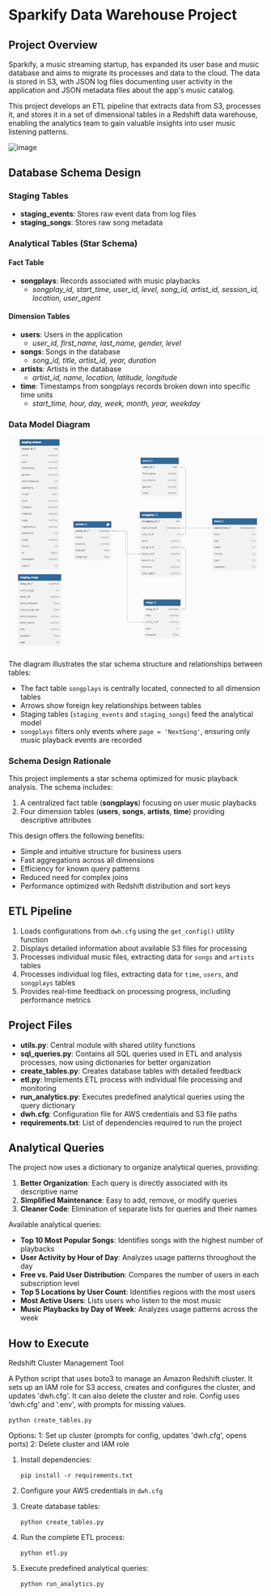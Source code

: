 # Sparkify Data Warehouse Project

## Project Overview
Sparkify, a music streaming startup, has expanded its user base and music database and aims to migrate its processes and data to the cloud. The data is stored in S3, with JSON log files documenting user activity in the application and JSON metadata files about the app's music catalog.

This project develops an ETL pipeline that extracts data from S3, processes it, and stores it in a set of dimensional tables in a Redshift data warehouse, enabling the analytics team to gain valuable insights into user music listening patterns.

![image](https://github.com/user-attachments/assets/71e87483-36ee-4e7f-b3bd-41ebd0f2478b)

## Database Schema Design

### Staging Tables
- **staging_events**: Stores raw event data from log files
- **staging_songs**: Stores raw song metadata

### Analytical Tables (Star Schema)

#### Fact Table
- **songplays**: Records associated with music playbacks
  - *songplay_id, start_time, user_id, level, song_id, artist_id, session_id, location, user_agent*

#### Dimension Tables
- **users**: Users in the application
  - *user_id, first_name, last_name, gender, level*
- **songs**: Songs in the database
  - *song_id, title, artist_id, year, duration*
- **artists**: Artists in the database
  - *artist_id, name, location, latitude, longitude*
- **time**: Timestamps from songplays records broken down into specific time units
  - *start_time, hour, day, week, month, year, weekday*

### Data Model Diagram
  
![Diagram](dbdiagram.png)

The diagram illustrates the star schema structure and relationships between tables:
- The fact table `songplays` is centrally located, connected to all dimension tables
- Arrows show foreign key relationships between tables
- Staging tables (`staging_events` and `staging_songs`) feed the analytical model
- `songplays` filters only events where `page = 'NextSong'`, ensuring only music playback events are recorded

### Schema Design Rationale
This project implements a star schema optimized for music playback analysis. The schema includes:

1. A centralized fact table (**songplays**) focusing on user music playbacks
2. Four dimension tables (**users**, **songs**, **artists**, **time**) providing descriptive attributes

This design offers the following benefits:
- Simple and intuitive structure for business users
- Fast aggregations across all dimensions
- Efficiency for known query patterns
- Reduced need for complex joins
- Performance optimized with Redshift distribution and sort keys

## ETL Pipeline

1. Loads configurations from `dwh.cfg` using the `get_config()` utility function
2. Displays detailed information about available S3 files for processing
3. Processes individual music files, extracting data for `songs` and `artists` tables
4. Processes individual log files, extracting data for `time`, `users`, and `songplays` tables
5. Provides real-time feedback on processing progress, including performance metrics

## Project Files

- **utils.py**: Central module with shared utility functions
- **sql_queries.py**: Contains all SQL queries used in ETL and analysis processes, now using dictionaries for better organization
- **create_tables.py**: Creates database tables with detailed feedback
- **etl.py**: Implements ETL process with individual file processing and monitoring
- **run_analytics.py**: Executes predefined analytical queries using the query dictionary
- **dwh.cfg**: Configuration file for AWS credentials and S3 file paths
- **requirements.txt**: List of dependencies required to run the project

## Analytical Queries

The project now uses a dictionary to organize analytical queries, providing:

1. **Better Organization**: Each query is directly associated with its descriptive name
2. **Simplified Maintenance**: Easy to add, remove, or modify queries
3. **Cleaner Code**: Elimination of separate lists for queries and their names

Available analytical queries:
- **Top 10 Most Popular Songs**: Identifies songs with the highest number of playbacks
- **User Activity by Hour of Day**: Analyzes usage patterns throughout the day
- **Free vs. Paid User Distribution**: Compares the number of users in each subscription level
- **Top 5 Locations by User Count**: Identifies regions with the most users
- **Most Active Users**: Lists users who listen to the most music
- **Music Playbacks by Day of Week**: Analyzes usage patterns across the week

## How to Execute

Redshift Cluster Management Tool

A Python script that uses boto3 to manage an Amazon Redshift cluster. It sets up an IAM role for S3 access, creates and configures the cluster, and updates 'dwh.cfg'. It can also delete the cluster and role. Config uses 'dwh.cfg' and '.env', with prompts for missing values.

   ```
   python create_tables.py
   ```

Options:
  1: Set up cluster (prompts for config, updates 'dwh.cfg', opens ports)
  2: Delete cluster and IAM role


1. Install dependencies:
   ```
   pip install -r requirements.txt
   ```

2. Configure your AWS credentials in `dwh.cfg`

3. Create database tables:
   ```
   python create_tables.py
   ```

4. Run the complete ETL process:
   ```
   python etl.py
   ```


5. Execute predefined analytical queries:
   ```
   python run_analytics.py
   ```
